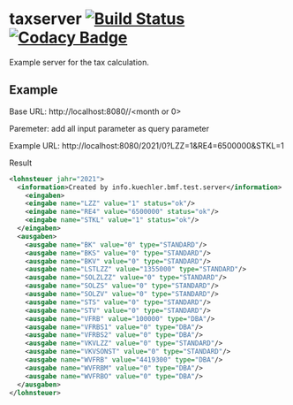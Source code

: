 # taxserver [![Build Status](https://travis-ci.com/taxcalcs/taxserver.svg?branch=master)](https://travis-ci.com/taxcalcs/taxserver) [![Codacy Badge](https://api.codacy.com/project/badge/Grade/8d4aebdfc5a941399fe0704ebcf179e8)](https://app.codacy.com/gh/taxcalcs/taxserver)

Example server for the tax calculation.

## Example

Base URL: http://localhost:8080/<year>/<month or 0>

Paremeter: add all input parameter as query parameter

Example URL: http://localhost:8080/2021/0?LZZ=1&RE4=6500000&STKL=1

Result

```xml
<lohnsteuer jahr="2021">
  <information>Created by info.kuechler.bmf.test.server</information>
    <eingaben>
    <eingabe name="LZZ" value="1" status="ok"/>
    <eingabe name="RE4" value="6500000" status="ok"/>
    <eingabe name="STKL" value="1" status="ok"/>
  </eingaben>
  <ausgaben>
    <ausgabe name="BK" value="0" type="STANDARD"/>
    <ausgabe name="BKS" value="0" type="STANDARD"/>
    <ausgabe name="BKV" value="0" type="STANDARD"/>
    <ausgabe name="LSTLZZ" value="1355000" type="STANDARD"/>
    <ausgabe name="SOLZLZZ" value="0" type="STANDARD"/>
    <ausgabe name="SOLZS" value="0" type="STANDARD"/>
    <ausgabe name="SOLZV" value="0" type="STANDARD"/>
    <ausgabe name="STS" value="0" type="STANDARD"/>
    <ausgabe name="STV" value="0" type="STANDARD"/>
    <ausgabe name="VFRB" value="100000" type="DBA"/>
    <ausgabe name="VFRBS1" value="0" type="DBA"/>
    <ausgabe name="VFRBS2" value="0" type="DBA"/>
    <ausgabe name="VKVLZZ" value="0" type="STANDARD"/>
    <ausgabe name="VKVSONST" value="0" type="STANDARD"/>
    <ausgabe name="WVFRB" value="4419300" type="DBA"/>
    <ausgabe name="WVFRBM" value="0" type="DBA"/>
    <ausgabe name="WVFRBO" value="0" type="DBA"/>
  </ausgaben>
</lohnsteuer>
```
